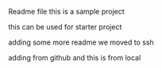 Readme file
this is
a sample
project

this can be used for starter project

adding some more readme
we moved to ssh

adding from github
and this is from local